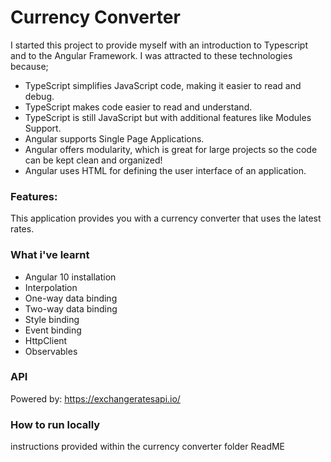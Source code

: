 # Currency Converter

I started this project to provide myself with an introduction to Typescript and to the Angular Framework. I was attracted to these technologies because;

- TypeScript simplifies JavaScript code, making it easier to read and debug.
- TypeScript makes code easier to read and understand.
- TypeScript is still JavaScript but with additional features like Modules Support.
- Angular supports Single Page Applications.
- Angular offers modularity, which is great for large projects so the code can be kept clean and organized!
- Angular uses HTML for defining the user interface of an application.

### Features:

This application provides you with a currency converter that uses the latest rates.

### What i've learnt

- Angular 10 installation
- Interpolation
- One-way data binding
- Two-way data binding
- Style binding
- Event binding
- HttpClient
- Observables

### API

Powered by: https://exchangeratesapi.io/

### How to run locally

instructions provided within the currency converter folder ReadME
